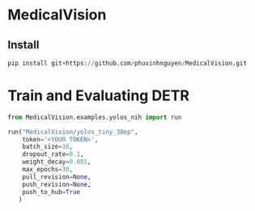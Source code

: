 # MedicalVision

## Install
```python
pip install git+https://github.com/phuvinhnguyen/MedicalVision.git
```

# Train and Evaluating DETR
```python
from MedicalVision.examples.yolos_nih import run

run("MedicalVision/yolos_tiny_30ep",
    token='<YOUR TOKEN>',
    batch_size=16,
    dropout_rate=0.1,
    weight_decay=0.001,
    max_epochs=30,
    pull_revision=None,
    push_revision=None,
    push_to_hub=True
   )
```